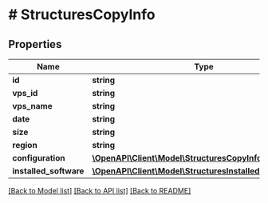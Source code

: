 # # StructuresCopyInfo

## Properties

Name | Type | Description | Notes
------------ | ------------- | ------------- | -------------
**id** | **string** |  | [optional]
**vps_id** | **string** |  | [optional]
**vps_name** | **string** |  | [optional]
**date** | **string** |  | [optional]
**size** | **string** |  | [optional]
**region** | **string** |  | [optional]
**configuration** | [**\OpenAPI\Client\Model\StructuresCopyInfoConfiguration**](StructuresCopyInfoConfiguration.md) |  | [optional]
**installed_software** | [**\OpenAPI\Client\Model\StructuresInstalledSoftwareInfo**](StructuresInstalledSoftwareInfo.md) |  | [optional]

[[Back to Model list]](../../README.md#models) [[Back to API list]](../../README.md#endpoints) [[Back to README]](../../README.md)
